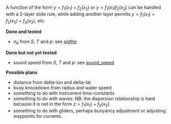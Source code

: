A function of the form
*y* = *f*<sub>1</sub>(*x*<sub>1</sub>) + *f*<sub>2</sub>(*x*<sub>2</sub>)
or
*y* = *f*<sub>1</sub>(*x*<sub>1</sub>)*f*<sub>2</sub>(*x*<sub>2</sub>)
can be handled with a 2-layer slide rule, while adding another layer
permits
*y* = *f*<sub>1</sub>(*x*<sub>1</sub>) + *f*<sub>2</sub>(*x*<sub>2</sub>) + *f*<sub>3</sub>(*x*<sub>3</sub>),
etc.

**Done and tested**

-   *σ*<sub>*θ*</sub> from *S*, *T* and *p*: see [sigthe](sigthe)

**Done but not yet tested**

-   sound speed from *S*, *T* and *p*: see [sound\_speed](sound_speed)

**Possible plans**

-   distance from delta-lon and delta-lat
-   buoy knockdown from radius and water speed
-   something to do with instrument time-constants
-   something to do with waves. NB: the dispersion relationship is hard
    because it is not in the form
    *z* = *f*<sub>1</sub>(*x*<sub>1</sub>) + *f*<sub>2</sub>(*x*<sub>2</sub>).
-   something to do with gliders, perhaps buoyancy adjustment or
    adjusting waypoints for currents.
